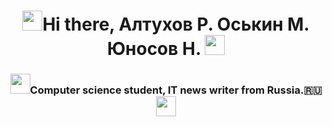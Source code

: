 <h1 align="center"><img src="https://github.com/blackcater/blackcater/raw/main/images/Hi.gif" height="32"/>Hi there, Алтухов Р. Оськин М. Юносов Н.</a>
<img src="https://github.com/blackcater/blackcater/raw/main/images/Hi.gif" height="32"/></h1>
<h3 align="center"><img src="https://github.com/blackcater/blackcater/raw/main/images/Hi.gif" height="32"/>Computer science student, IT news writer from Russia.🇷🇺<img src="https://github.com/blackcater/blackcater/raw/main/images/Hi.gif" height="32"/></h3>
